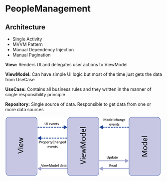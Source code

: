# PeopleManagement

## Architecture

- Single Activity
- MVVM Pattern
- Manual Dependency Injection
- Manual Pagination

**View:** Renders UI and delegates user actions to ViewModel

**ViewModel:** Can have simple UI logic but most of the time just gets the data from UseCase

**UseCase:** Contains all business rules and they written in the manner of single responsibility principle

**Repository:** Single source of data. Responsible to get data from one or more data sources

<img src="https://github.com/aligkts/PeopleManagement/blob/master/images/architecture-diagram.png" width="500" />
